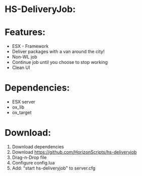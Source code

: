 # HS-DeliveryJob:

# Features:
  - ESX - Framework
  - Deliver packages with a van around the city!
  - Non-WL job
  - Continue job until you choose to stop working
  - Clean UI

# Dependencies:
  - ESX server
  - ox_lib
  - ox_target

# Download:
  1. Download dependencies
  2. Download https://github.com/HorizonScripts/hs-deliveryjob
  3. Drag-n-Drop file
  4. Configure config.lua
  5. Add: "start hs-deliveryjob" to server.cfg

